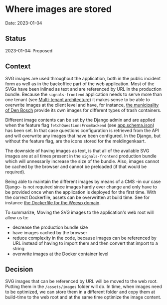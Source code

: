 # Where images are stored

Date: 2023-01-04

## Status

2023-01-04: Proposed

## Context

SVG images are used throughout the application, both in the public incident form as well as in the backoffice part of the web application. Most of the SVGs have been inlined as text and are referenced by URL in the production bundle. Because the `signals-frontend` application needs to serve more than one tenant (see [Multi-tenant architecture](./0004-multi-tenant-architecture.md)) it makes sense to be able to overwrite images at the client level and have, for instance, [the municipality of Den Bosch](https://meldingen.s-hertogenbosch.nl/incident/beschrijf) provide its own images for different types of trash containers.

Different image contents can be set by the Django admin and are applied when the feature flag `fetchQuestionsFromBackend` (see [app.schema.json](../../internals/schemas/app.schema.json)) has been set. In that case questions configuration is retrieved from the API and will overwrite any images that have been configured. In the Django, but without the feature flag, are the icons stored for the meldingenkaart. 

The downside of having images as text, is that all of the available SVG images are at all times present in the `signals-frontend` production bundle which will unnessarily increase the size of the bundle. Also, images cannot be cached by the browser and cannot be preloaded (if that would be required).

Being able to maintain the different images by means of a CMS -in our case Django- is not required since images hardly ever change and only have to be provided once when the application is deployed for the first time. With the correct Dockerfile, assets can be overwritten at build time. See for instance [the Dockerfile for the Weesp domain](https://github.com/Amsterdam/signalen/blob/develop/domains/weesp/Dockerfile).


To summarize, Moving the SVG images to the application's web root will allow us to:
- decrease the production bundle size
- have images cached by the browser
- reduce complexity in the code, because images can be referenced by URL instead of having to import them and then convert that import to a string
- overwrite images at the Docker container level

## Decision

SVG images that can be referenced by URL will be moved to the web root. Putting them in the `/assets/images` folder will do. In time, when images need to be optimized, we can store them in a different folder and copy them at build-time to the web root and at the same time optimize the image content.
